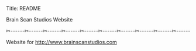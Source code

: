Title: README

Brain Scan Studios Website

✂------✂------✂------✂------✂------✂------✂------✂------✂------✂------

Website for http://www.brainscanstudios.com
